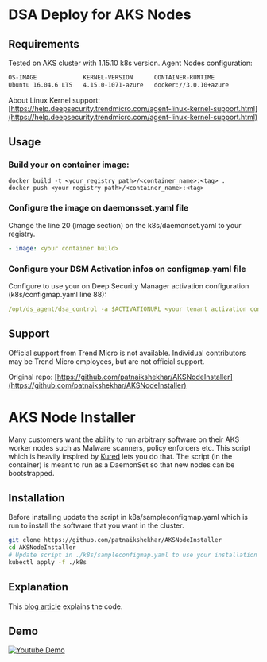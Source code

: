 # DSA Deploy for AKS Nodes

##  Requirements

Tested on AKS cluster with 1.15.10 k8s version. Agent Nodes configuration:

~~~sh
OS-IMAGE             KERNEL-VERSION      CONTAINER-RUNTIME
Ubuntu 16.04.6 LTS   4.15.0-1071-azure   docker://3.0.10+azure
~~~

About Linux Kernel support: [https://help.deepsecurity.trendmicro.com/agent-linux-kernel-support.html](https://help.deepsecurity.trendmicro.com/agent-linux-kernel-support.html)

## Usage

### Build your on container image:

~~~
docker build -t <your registry path>/<container_name>:<tag> .
docker push <your registry path>/<container_name>:<tag>
~~~


### Configure the image on daemonsset.yaml file

Change the line 20 (image section) on the k8s/daemonset.yaml to your registry. 

~~~yaml
- image: <your container build>
~~~

### Configure your DSM Activation infos on configmap.yaml file

Configure to use your on Deep Security Manager activation configuration (k8s/configmap.yaml line 88):

~~~yaml
/opt/ds_agent/dsa_control -a $ACTIVATIONURL <your tenant activation configuration>
~~~

## Support

Official support from Trend Micro is not available. Individual contributors may be Trend Micro employees, but are not official support.

Original repo: [https://github.com/patnaikshekhar/AKSNodeInstaller](https://github.com/patnaikshekhar/AKSNodeInstaller)


# AKS Node Installer

Many customers want the ability to run arbitrary software on their AKS worker nodes such as Malware scanners, policy enforcers etc. This script which is heavily inspired by [Kured](https://github.com/weaveworks/kured) lets you do that. The script (in the container) is meant to run as a DaemonSet so that new nodes can be bootstrapped.

## Installation

Before installing update the script in k8s/sampleconfigmap.yaml which is run to install the software that you want in the cluster.

```sh
git clone https://github.com/patnaikshekhar/AKSNodeInstaller
cd AKSNodeInstaller
# Update script in ./k8s/sampleconfigmap.yaml to use your installation instructions
kubectl apply -f ./k8s
```

## Explanation
This [blog article](https://medium.com/@patnaikshekhar/initialize-your-aks-nodes-with-daemonsets-679fa81fd20e) explains the code.

## Demo
[![Youtube Demo](https://img.youtube.com/vi/vAIW4ZSP44I/0.jpg)](https://www.youtube.com/watch?v=vAIW4ZSP44I)
